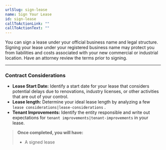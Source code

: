 ```yaml
---
urlSlug: sign-lease
name: Sign Your Lease
id: sign-lease
callToActionLink: ""
callToActionText: ""
---
```

You can sign a lease under your official business name and legal structure. Signing your lease under your registered business name may protect you from liabilities and costs associated with your new commercial or industrial location. Have an attorney review the terms prior to signing. 

- - -

### Contract Considerations

* **Lease Start Date:** Identify a start date for your lease that considers potential delays due to renovations, industry licenses, or other activities that are out of your control.
* **Lease length:** Determine your ideal lease length by analyzing a few `lease considerations|lease-considerations` .
* **Tenant Improvements:** Identify the entity responsible and write out expectations for `tenant improvements|tenant-improvements` in your lease.

> **Once completed, you will have:**
>
> * A signed lease
